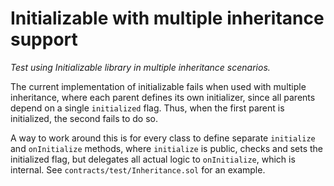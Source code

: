 # Initializable with multiple inheritance support

_Test using Initializable library in multiple inheritance scenarios._

The current implementation of initializable fails when used with multiple inheritance, where each parent defines its own initializer, since all parents depend on a single `initialized` flag. Thus, when the first parent is initialized, the second fails to do so.

A way to work around this is for every class to define separate `initialize` and `onInitialize` methods, where `initialize` is public, checks and sets the initialized flag, but delegates all actual logic to `onInitialize`, which is internal. See `contracts/test/Inheritance.sol` for an example.
